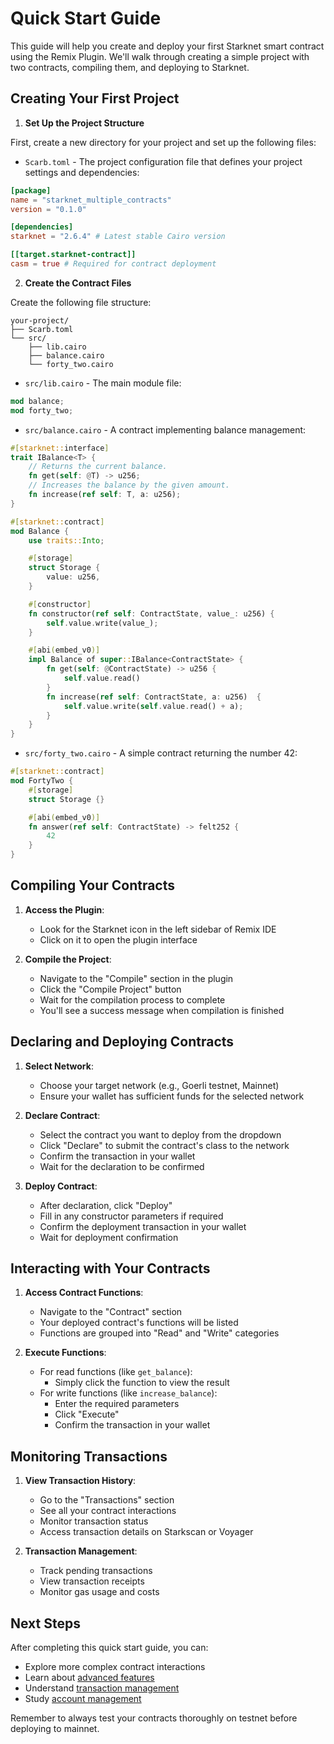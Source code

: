 # Quick Start Guide

This guide will help you create and deploy your first Starknet smart contract using the Remix Plugin. We'll walk through creating a simple project with two contracts, compiling them, and deploying to Starknet.

## Creating Your First Project

1. **Set Up the Project Structure**

First, create a new directory for your project and set up the following files:

- `Scarb.toml` - The project configuration file that defines your project settings and dependencies:
```toml
[package]
name = "starknet_multiple_contracts"
version = "0.1.0"

[dependencies]
starknet = "2.6.4" # Latest stable Cairo version

[[target.starknet-contract]]
casm = true # Required for contract deployment
```

2. **Create the Contract Files**

Create the following file structure:
```
your-project/
├── Scarb.toml
└── src/
    ├── lib.cairo
    ├── balance.cairo
    └── forty_two.cairo
```

- `src/lib.cairo` - The main module file:
<!-- cairo is not supported, use rust instead -->
```rust
mod balance;
mod forty_two;
```

- `src/balance.cairo` - A contract implementing balance management:
<!-- cairo is not supported, use rust instead -->
```rust
#[starknet::interface]
trait IBalance<T> {
    // Returns the current balance.
    fn get(self: @T) -> u256;
    // Increases the balance by the given amount.
    fn increase(ref self: T, a: u256);
}

#[starknet::contract]
mod Balance {
    use traits::Into;

    #[storage]
    struct Storage {
        value: u256,
    }

    #[constructor]
    fn constructor(ref self: ContractState, value_: u256) {
        self.value.write(value_);
    }

    #[abi(embed_v0)]
    impl Balance of super::IBalance<ContractState> {
        fn get(self: @ContractState) -> u256 {
            self.value.read()
        }
        fn increase(ref self: ContractState, a: u256)  {
            self.value.write(self.value.read() + a);
        }
    }
}
```

- `src/forty_two.cairo` - A simple contract returning the number 42:
<!-- cairo is not supported, use rust instead -->
```rust 
#[starknet::contract]
mod FortyTwo {
    #[storage]
    struct Storage {}

    #[abi(embed_v0)]
    fn answer(ref self: ContractState) -> felt252 {
        42
    }
}
```

## Compiling Your Contracts

1. **Access the Plugin**:
   - Look for the Starknet icon in the left sidebar of Remix IDE
   - Click on it to open the plugin interface

2. **Compile the Project**:
   - Navigate to the "Compile" section in the plugin
   - Click the "Compile Project" button
   - Wait for the compilation process to complete
   - You'll see a success message when compilation is finished

## Declaring and Deploying Contracts

1. **Select Network**:
   - Choose your target network (e.g., Goerli testnet, Mainnet)
   - Ensure your wallet has sufficient funds for the selected network

2. **Declare Contract**:
   - Select the contract you want to deploy from the dropdown
   - Click "Declare" to submit the contract's class to the network
   - Confirm the transaction in your wallet
   - Wait for the declaration to be confirmed

3. **Deploy Contract**:
   - After declaration, click "Deploy"
   - Fill in any constructor parameters if required
   - Confirm the deployment transaction in your wallet
   - Wait for deployment confirmation

## Interacting with Your Contracts

1. **Access Contract Functions**:
   - Navigate to the "Contract" section
   - Your deployed contract's functions will be listed
   - Functions are grouped into "Read" and "Write" categories

2. **Execute Functions**:
   - For read functions (like `get_balance`):
     - Simply click the function to view the result
   - For write functions (like `increase_balance`):
     - Enter the required parameters
     - Click "Execute"
     - Confirm the transaction in your wallet

## Monitoring Transactions

1. **View Transaction History**:
   - Go to the "Transactions" section
   - See all your contract interactions
   - Monitor transaction status
   - Access transaction details on Starkscan or Voyager

2. **Transaction Management**:
   - Track pending transactions
   - View transaction receipts
   - Monitor gas usage and costs

## Next Steps

After completing this quick start guide, you can:
- Explore more complex contract interactions
- Learn about [advanced features](./advanced-features.md)
- Understand [transaction management](./transactions.md)
- Study [account management](./accounts.md)

Remember to always test your contracts thoroughly on testnet before deploying to mainnet.

